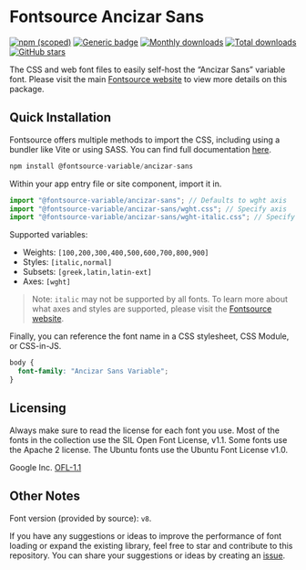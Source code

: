# Fontsource Ancizar Sans

[![npm (scoped)](https://img.shields.io/npm/v/@fontsource-variable/ancizar-sans?color=brightgreen)](https://www.npmjs.com/package/@fontsource-variable/ancizar-sans) [![Generic badge](https://img.shields.io/badge/fontsource-passing-brightgreen)](https://github.com/fontsource/fontsource) [![Monthly downloads](https://badgen.net/npm/dm/@fontsource-variable/ancizar-sans)](https://github.com/fontsource/fontsource) [![Total downloads](https://badgen.net/npm/dt/@fontsource-variable/ancizar-sans)](https://github.com/fontsource/fontsource) [![GitHub stars](https://img.shields.io/github/stars/fontsource/fontsource.svg?style=social&label=Star)](https://github.com/fontsource/fontsource/stargazers)

The CSS and web font files to easily self-host the “Ancizar Sans” variable font. Please visit the main [Fontsource website](https://fontsource.org/fonts/ancizar-sans) to view more details on this package.

## Quick Installation

Fontsource offers multiple methods to import the CSS, including using a bundler like Vite or using SASS. You can find full documentation [here](https://fontsource.org/docs/getting-started/introduction).

```javascript
npm install @fontsource-variable/ancizar-sans
```

Within your app entry file or site component, import it in.

```javascript
import "@fontsource-variable/ancizar-sans"; // Defaults to wght axis
import "@fontsource-variable/ancizar-sans/wght.css"; // Specify axis
import "@fontsource-variable/ancizar-sans/wght-italic.css"; // Specify axis and style
```

Supported variables:
- Weights: `[100,200,300,400,500,600,700,800,900]`
- Styles: `[italic,normal]`
- Subsets: `[greek,latin,latin-ext]`
- Axes: `[wght]`

> Note: `italic` may not be supported by all fonts. To learn more about what axes and styles are supported, please visit the [Fontsource website](https://fontsource.org/fonts/ancizar-sans).

Finally, you can reference the font name in a CSS stylesheet, CSS Module, or CSS-in-JS.

```css
body {
  font-family: "Ancizar Sans Variable";
}
```

## Licensing
Always make sure to read the license for each font you use. Most of the fonts in the collection use the SIL Open Font License, v1.1. Some fonts use the Apache 2 license. The Ubuntu fonts use the Ubuntu Font License v1.0.

Google Inc.
[OFL-1.1](http://scripts.sil.org/OFL)

## Other Notes
Font version (provided by source): `v8`.

If you have any suggestions or ideas to improve the performance of font loading or expand the existing library, feel free to star and contribute to this repository. You can share your suggestions or ideas by creating an [issue](https://github.com/fontsource/fontsource/issues).